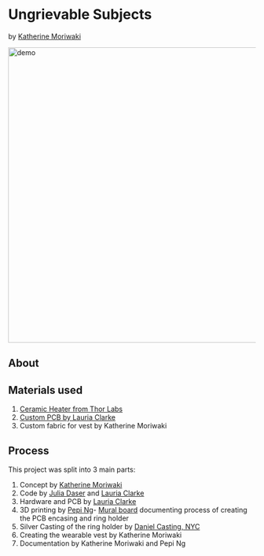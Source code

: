 # Ungrievable Subjects 
by [Katherine Moriwaki](https://kakirine.com/)

<img src="Documentation/thumbnail.JPG" alt="demo" width="600"/>

## About
<insert project description here>

## Materials used
1. [Ceramic Heater from Thor Labs](https://www.thorlabs.com/thorproduct.cfm?partnumber=HT10KR2)
2. [Custom PCB by Lauria Clarke](https://lauriaclarke.com/Ungreivable-Subjects)
3. Custom fabric for vest by Katherine Moriwaki

## Process
This project was split into 3 main parts: 
1. Concept by [Katherine Moriwaki](https://kakirine.com/)
2. Code by [Julia Daser](https://www.juliadaser.com/) and [Lauria Clarke](https://lauriaclarke.com/)
3. Hardware and PCB by [Lauria Clarke](https://lauriaclarke.com/)
4. 3D printing by [Pepi Ng](https://www.poopsypepi.com/)- [Mural board](https://app.mural.co/t/newschool14/m/newschool14/1695141308718/ea79270f09029e5ff99c8b4a6d8aafae7a1ceee9?sender=ud269095eaa3076dc2e7d2404) documenting process of creating the PCB encasing and ring holder
5. Silver Casting of the ring holder by [Daniel Casting, NYC](https://www.danielcasting.com/)
6. Creating the wearable vest by Katherine Moriwaki
7. Documentation by Katherine Moriwaki and Pepi Ng

